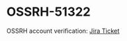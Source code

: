 # OSSRH-51322

OSSRH account verification: [Jira Ticket](https://issues.sonatype.org/browse/OSSRH-51322)
